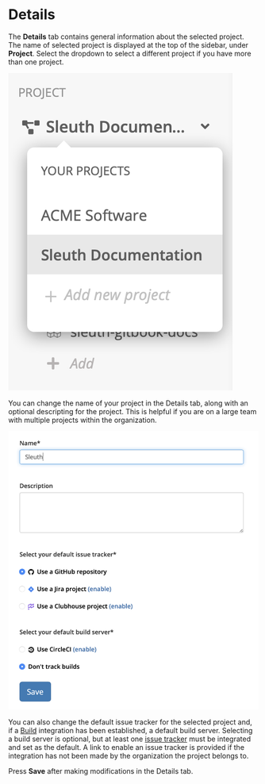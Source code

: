 # Details

The **Details** tab contains general information about the selected project. The name of selected project is displayed at the top of the sidebar, under **Project**. Select the dropdown to select a different project if you have more than one project. 

![Project selector in the sidebar](../../.gitbook/assets/project_selector.png)

You can change the name of your project in the Details tab, along with an optional descripting for the project. This is helpful if you are on a large team with multiple projects within the organization. 

![Details tab in Project Settings](../../.gitbook/assets/details.png)

You can also change the default issue tracker for the selected project and, if a [Build](../../integrations-1/builds/) integration has been established, a default build server. Selecting a build server is optional, but at least one [issue tracker](../../integrations-1/issue-trackers/) must be integrated and set as the default. A link to enable an issue tracker is provided if the integration has not been made by the organization the project belongs to. 

Press **Save** after making modifications in the Details tab. 

